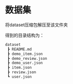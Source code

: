 # 数据集

将dataset压缩包解压至该文件夹

得到的目录结构为：
```markdown
dataset
 ┣ README.md
 ┣ demo_item.json
 ┣ demo_review.json
 ┣ demo_user.json
 ┣ item.json
 ┣ review.json
 ┗ user.json
```

